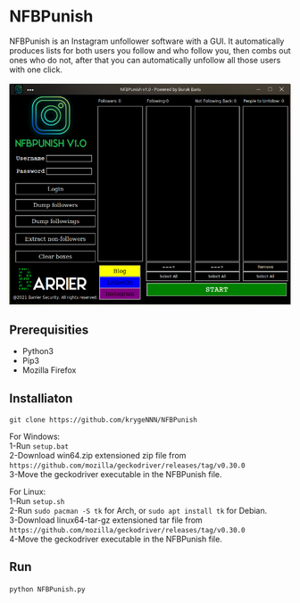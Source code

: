 # NFBPunish
NFBPunish is an Instagram unfollower software with a GUI. 
It automatically produces lists for both users you follow and who follow you, then
combs out ones who do not, after that you can
automatically unfollow all those users with one click.
<br>
<br>
![Desktop View](misc/pic1.png)

## Prerequisities
* Python3
* Pip3
* Mozilla Firefox
## Installiaton

```
git clone https://github.com/krygeNNN/NFBPunish
```
For Windows:<br>
1-Run `setup.bat`
<br>
2-Download win64.zip extensioned zip file from 
<br>
`https://github.com/mozilla/geckodriver/releases/tag/v0.30.0`
<br>
3-Move the geckodriver executable in the NFBPunish file.
<br>

For Linux:<br>
1-Run `setup.sh`
<br>
2-Run `sudo pacman -S tk` for Arch, or `sudo apt install tk` for Debian.
<br>
3-Download linux64-tar-gz extensioned tar file from 
<br>
`https://github.com/mozilla/geckodriver/releases/tag/v0.30.0`
<br>
4-Move the geckodriver executable in the NFBPunish file.
<br>

## Run
`python NFBPunish.py`
